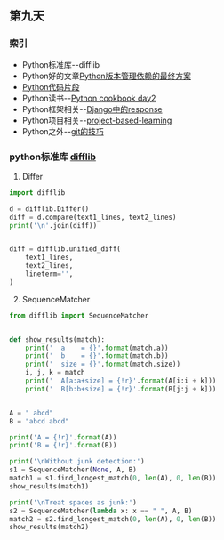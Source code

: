 ## 第九天
### 索引
- Python标准库--difflib
- Python好的文章[Python版本管理依赖的最终方案](https://linw1995.com/blog/Python-%E7%89%88%E6%9C%AC%E5%8F%8A%E4%BE%9D%E8%B5%96%E7%AE%A1%E7%90%86%E7%9A%84%E6%9C%80%E7%BB%88%E6%96%B9%E6%A1%88-pyenv-Pipenv/)
- [Python代码片段](day9.py)
- Python读书--[Python cookbook day2]()
- Python框架相关--[Django中的response](http://www.ziawang.com/article/176/)
- Python项目相关--[project-based-learning](https://github.com/tuvtran/project-based-learning)
- Python之外--[git的技巧](https://github.com/521xueweihan/git-tips)
### python标准库  [difflib](https://pymotw.com/3/difflib/index.html)
1. Differ
```python
import difflib

d = difflib.Differ()
diff = d.compare(text1_lines, text2_lines)
print('\n'.join(diff))


diff = difflib.unified_diff(
    text1_lines,
    text2_lines,
    lineterm='',
)
```
2. SequenceMatcher
```python
from difflib import SequenceMatcher


def show_results(match):
    print('  a    = {}'.format(match.a))
    print('  b    = {}'.format(match.b))
    print('  size = {}'.format(match.size))
    i, j, k = match
    print('  A[a:a+size] = {!r}'.format(A[i:i + k]))
    print('  B[b:b+size] = {!r}'.format(B[j:j + k]))


A = " abcd"
B = "abcd abcd"

print('A = {!r}'.format(A))
print('B = {!r}'.format(B))

print('\nWithout junk detection:')
s1 = SequenceMatcher(None, A, B)
match1 = s1.find_longest_match(0, len(A), 0, len(B))
show_results(match1)

print('\nTreat spaces as junk:')
s2 = SequenceMatcher(lambda x: x == " ", A, B)
match2 = s2.find_longest_match(0, len(A), 0, len(B))
show_results(match2)
```
